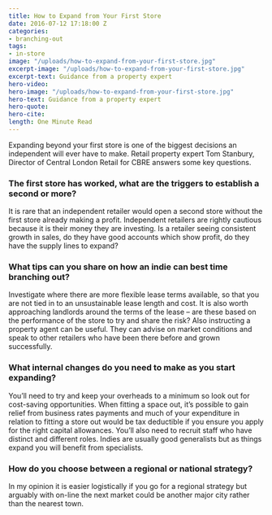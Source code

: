 ```yaml
---
title: How to Expand from Your First Store
date: 2016-07-12 17:18:00 Z
categories:
- branching-out
tags:
- in-store
image: "/uploads/how-to-expand-from-your-first-store.jpg"
excerpt-image: "/uploads/how-to-expand-from-your-first-store.jpg"
excerpt-text: Guidance from a property expert
hero-video: 
hero-image: "/uploads/how-to-expand-from-your-first-store.jpg"
hero-text: Guidance from a property expert
hero-quote: 
hero-cite: 
length: One Minute Read
---
```


Expanding beyond your first store is one of the biggest decisions an independent will ever have to make. Retail property expert Tom Stanbury, Director of Central London Retail for CBRE answers some key questions. 

### The first store has worked, what are the triggers to establish a second or more?

It is rare that an independent retailer would open a second store without the first store already making a profit. Independent retailers are rightly cautious because it is their money they are investing. Is a retailer seeing consistent growth in sales, do they have good accounts which show profit, do they have the supply lines to expand? 

### What tips can you share on how an indie can best time branching out?

Investigate where there are more flexible lease terms available, so that you are not tied in to an unsustainable lease length and cost. It is also worth approaching landlords around the terms of the lease – are these based on the performance of the store to try and share the risk? Also instructing a property agent can be useful. They can advise on market conditions and speak to other retailers who have been there before and grown successfully. 

### What internal changes do you need to make as you start expanding?

You’ll need to try and keep your overheads to a minimum so look out for cost-saving opportunities. When fitting a space out, it’s possible to gain relief from business rates payments and much of your expenditure in relation to fitting a store out would be tax deductible if you ensure you apply for the right capital allowances. You’ll also need to recruit staff who have distinct and different roles. Indies are usually good generalists but as things expand you will benefit from specialists. 

### How do you choose between a regional or national strategy?

In my opinion it is easier logistically if you go for a regional strategy but arguably with on-line the next market could be another major city rather than the nearest town.